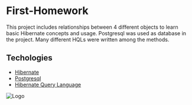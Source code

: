 
# First-Homework

This project includes relationships between 4 different objects to learn basic Hibernate concepts and usage. Postgresql was used as database in the project. Many different HQLs were written among the methods.


## Techologies

 - [Hibernate](https://hibernate.org)
 - [Postgresql](https://www.postgresql.org)
 - [Hibernate Query Language](https://www.tutorialspoint.com/hibernate/hibernate_query_language.htm)



![Logo](https://upload.wikimedia.org/wikipedia/commons/2/22/Hibernate_logo_a.png)
